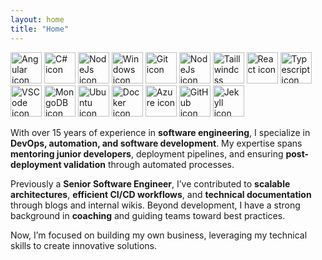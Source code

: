 ```yaml
---
layout: home
title: "Home"
---
```


<img src="{{'/assets/images/brands/angular.svg' | relative_url}}" alt="Angular icon" style="width: 50px"/>
<img src="{{'/assets/images/brands/c--4.svg' | relative_url}}" alt="C# icon" style="width: 50px"/>
<img src="{{'/assets/images/brands/c.svg' | relative_url}}" alt="NodeJs icon" style="width: 50px"/>
<img src="{{'/assets/images/brands/microsoft-windows-22.svg' | relative_url}}" alt="Windows icon" style="width: 50px"/>
<img src="{{'/assets/images/brands/git-icon.svg' | relative_url}}" alt="Git icon" style="width: 50px"/>
<img src="{{'/assets/images/brands/nodejs-icon.svg' | relative_url}}" alt="NodeJs icon" style="width: 50px"/>
<img src="{{'/assets/images/brands/tailwindcss.svg' | relative_url}}" alt="Taillwindcss icon" style="width: 50px"/>
<img src="{{'/assets/images/brands/react-2.svg' | relative_url}}" alt="React icon" style="width: 50px"/>
<img src="{{'/assets/images/brands/typescript.svg' | relative_url}}" alt="Typescript icon" style="width: 50px"/>
<img src="{{'/assets/images/brands/visual-studio-code-1.svg' | relative_url}}" alt="VSCode icon" style="width: 50px"/>
<img src="{{'/assets/images/brands/mongodb-icon-1.svg' | relative_url}}" alt="MongoDB icon" style="width: 50px"/>
<img src="{{'/assets/images/brands/ubuntu-icon.svg' | relative_url}}" alt="Ubuntu icon" style="width: 50px"/>
<img src="{{'/assets/images/brands/docker-4.svg' | relative_url}}" alt="Docker icon" style="width: 50px"/>
<img src="{{'/assets/images/brands/azure-2.svg' | relative_url}}" alt="Azure icon" style="width: 50px"/>
<img src="{{'/assets/images/brands/github-icon-1.svg' | relative_url}}" alt="GitHub icon" style="width: 50px"/>
<img src="{{'/assets/images/brands/jekyll.svg' | relative_url}}" alt="Jekyll icon" style="width: 50px"/>

With over 15 years of experience in **software engineering**, I specialize in **DevOps, automation, and software development**. My expertise spans **mentoring junior developers**, deployment pipelines, and ensuring **post-deployment validation** through automated processes.

Previously a **Senior Software Engineer**, I’ve contributed to **scalable architectures**, **efficient CI/CD workflows**, and **technical documentation** through blogs and internal wikis. Beyond development, I have a strong background in **coaching** and guiding teams toward best practices.

Now, I’m focused on building my own business, leveraging my technical skills to create innovative solutions.
